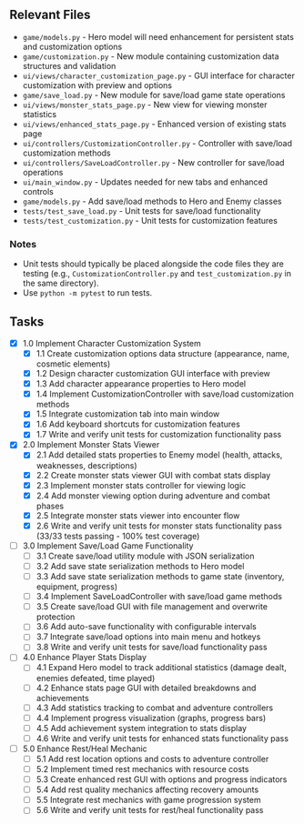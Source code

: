 ## Relevant Files

- `game/models.py` - Hero model will need enhancement for persistent stats and customization options
- `game/customization.py` - New module containing customization data structures and validation
- `ui/views/character_customization_page.py` - GUI interface for character customization with preview and options
- `game/save_load.py` - New module for save/load game state operations
- `ui/views/monster_stats_page.py` - New view for viewing monster statistics
- `ui/views/enhanced_stats_page.py` - Enhanced version of existing stats page
- `ui/controllers/CustomizationController.py` - Controller with save/load customization methods
- `ui/controllers/SaveLoadController.py` - New controller for save/load operations
- `ui/main_window.py` - Updates needed for new tabs and enhanced controls
- `game/models.py` - Add save/load methods to Hero and Enemy classes
- `tests/test_save_load.py` - Unit tests for save/load functionality
- `tests/test_customization.py` - Unit tests for customization features

### Notes

- Unit tests should typically be placed alongside the code files they are testing (e.g., `CustomizationController.py` and `test_customization.py` in the same directory).
- Use `python -m pytest` to run tests.

## Tasks

- [x] 1.0 Implement Character Customization System
  - [x] 1.1 Create customization options data structure (appearance, name, cosmetic elements)
  - [x] 1.2 Design character customization GUI interface with preview
  - [x] 1.3 Add character appearance properties to Hero model
  - [x] 1.4 Implement CustomizationController with save/load customization methods
  - [x] 1.5 Integrate customization tab into main window
  - [x] 1.6 Add keyboard shortcuts for customization features
  - [x] 1.7 Write and verify unit tests for customization functionality pass
- [x] 2.0 Implement Monster Stats Viewer
  - [x] 2.1 Add detailed stats properties to Enemy model (health, attacks, weaknesses, descriptions)
  - [x] 2.2 Create monster stats viewer GUI with combat stats display
  - [x] 2.3 Implement monster stats controller for viewing logic
  - [x] 2.4 Add monster viewing option during adventure and combat phases
  - [x] 2.5 Integrate monster stats viewer into encounter flow
  - [x] 2.6 Write and verify unit tests for monster stats functionality pass (33/33 tests passing - 100% test coverage)
- [ ] 3.0 Implement Save/Load Game Functionality
  - [ ] 3.1 Create save/load utility module with JSON serialization
  - [ ] 3.2 Add save state serialization methods to Hero model
  - [ ] 3.3 Add save state serialization methods to game state (inventory, equipment, progress)
  - [ ] 3.4 Implement SaveLoadController with save/load game methods
  - [ ] 3.5 Create save/load GUI with file management and overwrite protection
  - [ ] 3.6 Add auto-save functionality with configurable intervals
  - [ ] 3.7 Integrate save/load options into main menu and hotkeys
  - [ ] 3.8 Write and verify unit tests for save/load functionality pass
- [ ] 4.0 Enhance Player Stats Display
  - [ ] 4.1 Expand Hero model to track additional statistics (damage dealt, enemies defeated, time played)
  - [ ] 4.2 Enhance stats page GUI with detailed breakdowns and achievements
  - [ ] 4.3 Add statistics tracking to combat and adventure controllers
  - [ ] 4.4 Implement progress visualization (graphs, progress bars)
  - [ ] 4.5 Add achievement system integration to stats display
  - [ ] 4.6 Write and verify unit tests for enhanced stats functionality pass
- [ ] 5.0 Enhance Rest/Heal Mechanic
  - [ ] 5.1 Add rest location options and costs to adventure controller
  - [ ] 5.2 Implement timed rest mechanics with resource costs
  - [ ] 5.3 Create enhanced rest GUI with options and progress indicators
  - [ ] 5.4 Add rest quality mechanics affecting recovery amounts
  - [ ] 5.5 Integrate rest mechanics with game progression system
  - [ ] 5.6 Write and verify unit tests for rest/heal functionality pass
